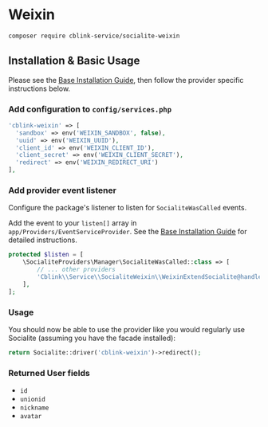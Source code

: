 # Weixin

```bash
composer require cblink-service/socialite-weixin
```

## Installation & Basic Usage

Please see the [Base Installation Guide](https://socialiteproviders.com/usage/), then follow the provider specific instructions below.

### Add configuration to `config/services.php`

```php
'cblink-weixin' => [    
  'sandbox' => env('WEIXIN_SANDBOX', false),
  'uuid' => env('WEIXIN_UUID'),
  'client_id' => env('WEIXIN_CLIENT_ID'),  
  'client_secret' => env('WEIXIN_CLIENT_SECRET'),  
  'redirect' => env('WEIXIN_REDIRECT_URI') 
],
```

### Add provider event listener

Configure the package's listener to listen for `SocialiteWasCalled` events.

Add the event to your `listen[]` array in `app/Providers/EventServiceProvider`. See the [Base Installation Guide](https://socialiteproviders.com/usage/) for detailed instructions.

```php
protected $listen = [
    \SocialiteProviders\Manager\SocialiteWasCalled::class => [
        // ... other providers
        'Cblink\\Service\\SocialiteWeixin\\WeixinExtendSocialite@handle',
    ],
];
```

### Usage

You should now be able to use the provider like you would regularly use Socialite (assuming you have the facade installed):

```php
return Socialite::driver('cblink-weixin')->redirect();
```

### Returned User fields

- ``id``
- ``unionid``
- ``nickname``
- ``avatar``
